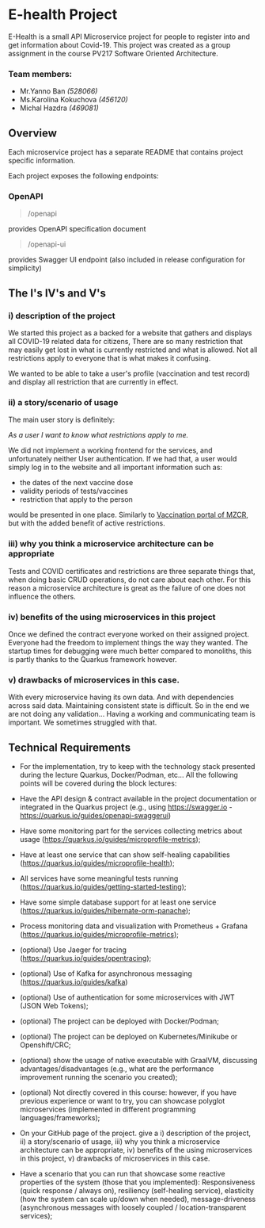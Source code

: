 # E-health Project

E-Health is a small API Microservice project for people to register into and get information about Covid-19.
This project was created as a group assignment in the course PV217 Software Oriented Architecture.

### Team members:

- Mr.Yanno Ban *(528066)*
- Ms.Karolina Kokuchova *(456120)*
- Michal Hazdra *(469081)* 

## Overview

Each microservice project has a separate README that contains project specific information.

Each project exposes the following endpoints:

### OpenAPI
> /openapi

provides OpenAPI specification document

> /openapi-ui

provides Swagger UI endpoint (also included in release configuration for simplicity)

## The I's IV's and V's

### i) description of the project
We started this project as a backed for a website that gathers and displays
all COVID-19 related data for citizens, There are so many restriction that may
easily get lost in what is currently restricted and what is allowed. Not all
restrictions apply to everyone that is what makes it confusing.

We wanted to be able to take a user's profile (vaccination and test record) and display
all restriction that are currently in effect.


### ii) a story/scenario of usage
The main user story is definitely:

*As a user I want to know what restrictions apply to me.*

We did not implement a working frontend for the services, and unfortunately neither User authentication.
If we had that, a user would simply log in to the website and all important information such as:
- the dates of the next vaccine dose
- validity periods of tests/vaccines
- restriction that apply to the person

would be presented in one place.
Similarly to [Vaccination portal of MZCR](https://ocko.uzis.cz/), but with the added benefit of active restrictions.


### iii) why you think a microservice architecture can be appropriate
Tests and COVID certificates and restrictions are three separate things that, when doing basic CRUD operations, do not care about each other.
For this reason a microservice architecture is great as the failure of one does not influence the others.


### iv) benefits of the using microservices in this project
Once we defined the contract everyone worked on their assigned project.
Everyone had the freedom to implement things the way they wanted.
The startup times for debugging were much better compared to monoliths, this is partly thanks to the Quarkus framework however.

### v) drawbacks of microservices in this case.
With every microservice having its own data. And with dependencies across said data.
Maintaining consistent state is difficult. So in the end we are not doing any validation...
Having a working and communicating team is important. We sometimes struggled with that. 


## Technical Requirements

+ For the implementation, try to keep with the technology stack presented during the lecture Quarkus, Docker/Podman, etc... All the following points will be covered during the block lectures:

+ Have the API design & contract available in the project documentation or integrated in the Quarkus project (e.g., using https://swagger.io - https://quarkus.io/guides/openapi-swaggerui)

+ Have some monitoring part for the services collecting metrics about usage (https://quarkus.io/guides/microprofile-metrics);

+ Have at least one service that can show self-healing capabilities (https://quarkus.io/guides/microprofile-health);

+ All services have some meaningful tests running (https://quarkus.io/guides/getting-started-testing);

+ Have some simple database support for at least one service (https://quarkus.io/guides/hibernate-orm-panache);

+ Process monitoring data and visualization with Prometheus + Grafana (https://quarkus.io/guides/microprofile-metrics);

+ (optional) Use Jaeger for tracing (https://quarkus.io/guides/opentracing);

+ (optional) Use of Kafka for asynchronous messaging (https://quarkus.io/guides/kafka)

+ (optional) Use of authentication for some microservices with JWT (JSON Web Tokens);

+ (optional) The project can be deployed with Docker/Podman;

+ (optional) The project can be deployed on Kubernetes/Minikube or Openshift/CRC;

+ (optional) show the usage of native executable with GraalVM, discussing advantages/disadvantages (e.g., what are the performance improvement running the scenario you created);

+ (optional) Not directly covered in this course: however, if you have previous experience or want to try, you can showcase polyglot microservices (implemented in different programming languages/frameworks);

+ On your GitHub page of the project. give a i) description of the project, ii) a story/scenario of usage, iii) why you think a microservice architecture can be appropriate, iv) benefits of the using microservices in this project, v) drawbacks of microservices in this case.

+ Have a scenario that you can run that showcase some reactive properties of the system (those that you implemented): Responsiveness (quick response / always on), resiliency (self-healing service), elasticity (how the system can scale up/down when needed), message-driveness (asynchronous messages with loosely coupled / location-transparent services);